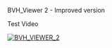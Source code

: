 BVH_Viewer 2 - Improved version

Test Video 

[![BVH_VIEWER_2](https://img.youtube.com/vi/E9DUCX9qlJQ/0.jpg)](https://www.youtube.com/watch?v=E9DUCX9qlJQ)
